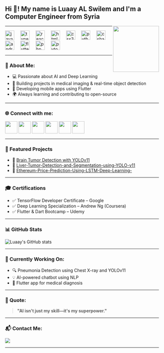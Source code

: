 <h2 align="left">Hi 👋! My name is Luaay AL Swilem and I'm a Computer Engineer from Syria</h2>

<img align="right" height="150" src="https://media.giphy.com/media/qgQUggAC3Pfv687qPC/giphy.gif" />

---

<div align="left">
  <img src="https://cdn.jsdelivr.net/gh/devicons/devicon/icons/javascript/javascript-original.svg" height="30" alt="javascript logo" />
  <img width="12" />
  <img src="https://cdn.jsdelivr.net/gh/devicons/devicon/icons/typescript/typescript-original.svg" height="30" alt="typescript logo" />
  <img width="12" />
  <img src="https://cdn.jsdelivr.net/gh/devicons/devicon/icons/react/react-original.svg" height="30" alt="react logo" />
  <img width="12" />
  <img src="https://cdn.jsdelivr.net/gh/devicons/devicon/icons/html5/html5-original.svg" height="30" alt="html5 logo" />
  <img width="12" />
  <img src="https://cdn.jsdelivr.net/gh/devicons/devicon/icons/css3/css3-original.svg" height="30" alt="css3 logo" />
  <img width="12" />
  <img src="https://cdn.jsdelivr.net/gh/devicons/devicon/icons/python/python-original.svg" height="30" alt="python logo" />
  <img width="12" />
  <img src="https://cdn.jsdelivr.net/gh/devicons/devicon/icons/csharp/csharp-original.svg" height="30" alt="csharp logo" />
  <img width="12" />
  <img src="https://cdn.jsdelivr.net/gh/devicons/devicon/icons/androidstudio/androidstudio-original.svg" height="30" alt="androidstudio logo" />
  <img width="12" />
  <img src="https://cdn.jsdelivr.net/gh/devicons/devicon/icons/flutter/flutter-original.svg" height="30" alt="flutter logo" />
  <img width="12" />
  <img src="https://cdn.jsdelivr.net/gh/devicons/devicon/icons/php/php-original.svg" height="30" alt="php logo" />
  <img width="12" />
  <img src="https://cdn.jsdelivr.net/gh/devicons/devicon/icons/pytorch/pytorch-original.svg" height="30" alt="pytorch logo" />
</div>

---

### 🧠 About Me:
- 💻 Passionate about AI and Deep Learning  
- 🤖 Building projects in medical imaging & real-time object detection  
- 📱 Developing mobile apps using Flutter  
- 🌍 Always learning and contributing to open-source  

---

### 🌐 Connect with me:
<div align="left">
  <a href="https://www.linkedin.com/in/luaay-alswilem-5901b2264/" target="_blank"><img src="https://raw.githubusercontent.com/maurodesouza/profile-readme-generator/master/src/assets/icons/social/linkedin/default.svg" width="40" /></a>
  <a href="https://x.com/AlswilemLu94118" target="_blank"><img src="https://raw.githubusercontent.com/maurodesouza/profile-readme-generator/master/src/assets/icons/social/twitter/default.svg" width="40" /></a>
  <a href="#" target="_blank"><img src="https://raw.githubusercontent.com/maurodesouza/profile-readme-generator/master/src/assets/icons/social/discord/default.svg" width="40" /></a>
  <a href="https://www.youtube.com/@102y" target="_blank"><img src="https://raw.githubusercontent.com/maurodesouza/profile-readme-generator/master/src/assets/icons/social/youtube/default.svg" width="40" /></a>
  <a href="https://www.instagram.com/luaay_102y/" target="_blank"><img src="https://raw.githubusercontent.com/maurodesouza/profile-readme-generator/master/src/assets/icons/social/instagram/default.svg" width="40" /></a>
  <a href="mailto:luaayalswilem3@gmail.com"><img src="https://raw.githubusercontent.com/maurodesouza/profile-readme-generator/master/src/assets/icons/social/gmail/default.svg" width="40" /></a>
</div>

---

### 📌 Featured Projects
- 🔬 [Brain Tumor Detection with YOLOv11]([https://github.com/YOUR_USERNAME/project1](https://github.com/102y/Liver-Tumor-Detection-and-Segmentation-using-YOLO-v11))
- 💸 [Liver-Tumor-Detection-and-Segmentation-using-YOLO-v11]([https://github.com/YOUR_USERNAME/project2](https://github.com/102y/Liver-Tumor-Detection-and-Segmentation-using-YOLO-v11))
- 🌿 [Ethereum-Price-Prediction-Using-LSTM-Deep-Learning-](https://github.com/102y/Ethereum-Price-Prediction-Using-LSTM-Deep-Learning-)

---

### 🎓 Certifications
- ✅ TensorFlow Developer Certificate – Google  
- ✅ Deep Learning Specialization – Andrew Ng (Coursera)  
- ✅ Flutter & Dart Bootcamp – Udemy

---

### 📊 GitHub Stats

![Luaay's GitHub stats](https://github-readme-stats.vercel.app/api?username=YOUR_USERNAME&show_icons=true&theme=tokyonight)

---

### 🔧 Currently Working On:
- 🔍 Pneumonia Detection using Chest X-ray and YOLOv11  
- 💡 AI-powered chatbot using NLP  
- 📱 Flutter app for medical diagnosis

---

### 💬 Quote:
> **"AI isn't just my skill—it's my superpower."**

---

### 📬 Contact Me:
<a href="mailto:youremail@gmail.com">
  <img src="https://img.shields.io/badge/Email-Contact%20Me-red?style=for-the-badge&logo=gmail" />
</a>

---

